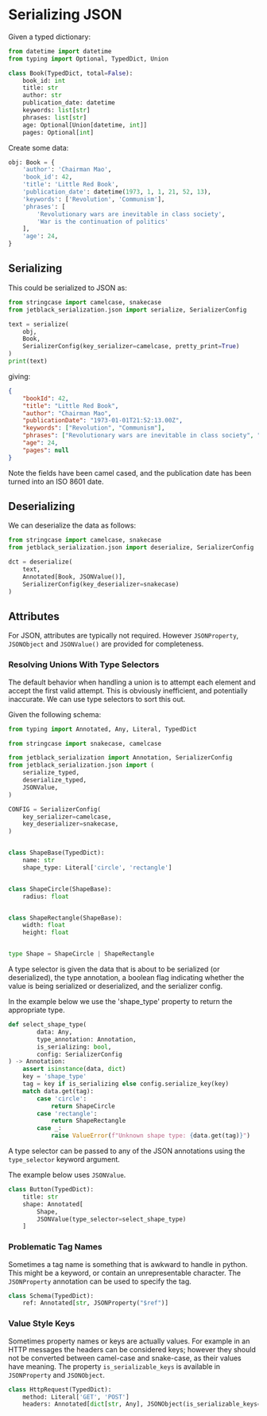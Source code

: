# Serializing JSON

Given a typed dictionary:

```python
from datetime import datetime
from typing import Optional, TypedDict, Union

class Book(TypedDict, total=False):
    book_id: int
    title: str
    author: str
    publication_date: datetime
    keywords: list[str]
    phrases: list[str]
    age: Optional[Union[datetime, int]]
    pages: Optional[int]
```

Create some data:

```python
obj: Book = {
    'author': 'Chairman Mao',
    'book_id': 42,
    'title': 'Little Red Book',
    'publication_date': datetime(1973, 1, 1, 21, 52, 13),
    'keywords': ['Revolution', 'Communism'],
    'phrases': [
        'Revolutionary wars are inevitable in class society',
        'War is the continuation of politics'
    ],
    'age': 24,
}
```

## Serializing

This could be serialized to JSON as:

```python
from stringcase import camelcase, snakecase
from jetblack_serialization.json import serialize, SerializerConfig

text = serialize(
    obj,
    Book,
    SerializerConfig(key_serializer=camelcase, pretty_print=True)
)
print(text)
```

giving:

```json
{
    "bookId": 42,
    "title": "Little Red Book",
    "author": "Chairman Mao",
    "publicationDate": "1973-01-01T21:52:13.00Z",
    "keywords": ["Revolution", "Communism"],
    "phrases": ["Revolutionary wars are inevitable in class society", "War is the continuation of politics"],
    "age": 24,
    "pages": null
}
```

Note the fields have been camel cased, and the publication date has been turned
into an ISO 8601 date.

## Deserializing

We can deserialize the data as follows:

```python
from stringcase import camelcase, snakecase
from jetblack_serialization.json import deserialize, SerializerConfig

dct = deserialize(
    text,
    Annotated[Book, JSONValue()],
    SerializerConfig(key_deserializer=snakecase)
)
```

## Attributes

For JSON, attributes are typically not required. However
`JSONProperty`, `JSONObject` and `JSONValue()` are provided for
completeness.

### Resolving Unions With Type Selectors

The default behavior when handling a union is to attempt each element
and accept the first valid attempt. This is obviously inefficient, and
potentially inaccurate. We can use type selectors to sort this out.

Given the following schema:

```python
from typing import Annotated, Any, Literal, TypedDict

from stringcase import snakecase, camelcase

from jetblack_serialization import Annotation, SerializerConfig
from jetblack_serialization.json import (
    serialize_typed,
    deserialize_typed,
    JSONValue,
)

CONFIG = SerializerConfig(
    key_serializer=camelcase,
    key_deserializer=snakecase,
)


class ShapeBase(TypedDict):
    name: str
    shape_type: Literal['circle', 'rectangle']


class ShapeCircle(ShapeBase):
    radius: float


class ShapeRectangle(ShapeBase):
    width: float
    height: float


type Shape = ShapeCircle | ShapeRectangle
```

A type selector is given the data that is about to be serialized
(or deserialized), the type annotation, a boolean flag
indicating whether the value is being serialized or deserialized,
and the serializer config.

In the example below we use the 'shape_type' property to return the appropriate type.

```python
def select_shape_type(
        data: Any,
        type_annotation: Annotation,
        is_serializing: bool,
        config: SerializerConfig
) -> Annotation:
    assert isinstance(data, dict)
    key = 'shape_type'
    tag = key if is_serializing else config.serialize_key(key)
    match data.get(tag):
        case 'circle':
            return ShapeCircle
        case 'rectangle':
            return ShapeRectangle
        case _:
            raise ValueError(f"Unknown shape type: {data.get(tag)}")
```

A type selector can be passed to any of the JSON annotations using the
`type_selector` keyword argument.

The example below uses `JSONValue`.

```python
class Button(TypedDict):
    title: str
    shape: Annotated[
        Shape,
        JSONValue(type_selector=select_shape_type)
    ]
```

### Problematic Tag Names

Sometimes a tag name is something that is awkward to handle
in python. This might be a keyword, or contain an unrepresentable
character. The `JSONProperty` annotation can be used to specify the tag.

```python
class Schema(TypedDict):
    ref: Annotated[str, JSONProperty("$ref")]
```

### Value Style Keys

Sometimes property names or keys are actually values. For example in
an HTTP messages the headers can be considered keys; however they
should not be converted between camel-case and snake-case, as their
values have meaning. The property `is_serializable_keys` is available
in `JSONProperty` and `JSONObject`.

```python
class HttpRequest(TypedDict):
    method: Literal['GET', 'POST']
    headers: Annotated[dict[str, Any], JSONObject(is_serializable_keys=False)]
```
